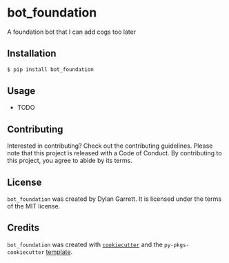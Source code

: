 # bot_foundation

A foundation bot that I can add cogs too later 

## Installation

```bash
$ pip install bot_foundation
```

## Usage

- TODO

## Contributing

Interested in contributing? Check out the contributing guidelines. Please note that this project is released with a Code of Conduct. By contributing to this project, you agree to abide by its terms.

## License

`bot_foundation` was created by Dylan Garrett. It is licensed under the terms of the MIT license.

## Credits

`bot_foundation` was created with [`cookiecutter`](https://cookiecutter.readthedocs.io/en/latest/) and the `py-pkgs-cookiecutter` [template](https://github.com/py-pkgs/py-pkgs-cookiecutter).
